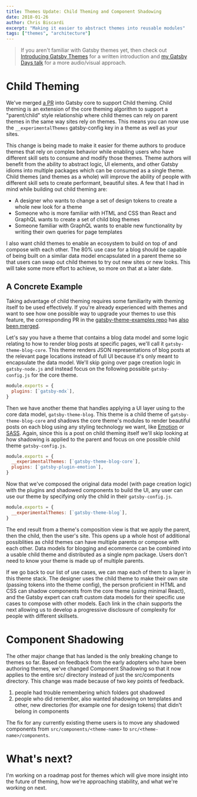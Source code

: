 ```yaml
---
title: Themes Update: Child Theming and Component Shadowing
date: 2018-01-26
author: Chris Biscardi
excerpt: "Making it easier to abstract themes into reusable modules"
tags: ["themes", "architecture"]
---
```


> If you aren't familiar with Gatsby themes yet, then check out [Introducing
> Gatsby
> Themes](https://www.gatsbyjs.org/blog/2018-11-11-introducing-gatsby-themes/)
> for a written introduction and [my Gatsby Days
> talk](https://www.youtube.com/watch?v=wX84vXBpMR8) for a more audio/visual
> approach.

# Child Theming

We've merged [a PR](https://github.com/gatsbyjs/gatsby/pull/10787) into Gatsby
core to support Child theming. Child theming is an extension of the core theming
algorithm to support a "parent/child" style relationship where child themes can
rely on parent themes in the same way sites rely on themes. This means you can
now use the `__experimentalThemes` gatsby-config key in a theme as well as your
sites.

This change is being made to make it easier for theme authors to produce themes
that rely on complex behavior while enabling users who have different skill sets
to consume and modify those themes. Theme authors will benefit from the ability
to abstract logic, UI elements, and other Gatsby idioms into multiple packages
which can be consumed as a single theme. Child themes (and themes as a whole)
will improve the ability of people with different skill sets to create
performant, beautiful sites. A few that I had in mind while building out child
theming are:

- A designer who wants to change a set of design tokens to create a whole new
  look for a theme
- Someone who is more familiar with HTML and CSS than React and GraphQL wants to
  create a set of child blog themes
- Someone familiar with GraphQL wants to enable new functionality by writing
  their own queries for page templates

I also want child themes to enable an ecosystem to build on top of and compose
with each other. The 80% use case for a blog should be capable of being built on
a similar data model encapsulated in a parent theme so that users can swap out
child themes to try out new sites or new looks. This will take some more effort
to achieve, so more on that at a later date.

## A Concrete Example

Taking advantage of child theming requires some familiarity with theming itself
to be used effectively. If you're already experienced with themes and want to
see how one possible way to upgrade your themes to use this feature, the
corresponding PR in the [gatsby-theme-examples
repo](https://github.com/ChristopherBiscardi/gatsby-theme-examples) has [also
been
merged](https://github.com/ChristopherBiscardi/gatsby-theme-examples/pull/13).

Let's say you have a theme that contains a blog data model and some logic
relating to how to render blog posts at specific pages, we'll call it
`gatsby-theme-blog-core`. This theme renders JSON representations of blog posts
at the relevant page locations instead of full UI because it's only meant to
encapsulate the data model. We'll skip going over page creation logic in
`gatsby-node.js` and instead focus on the following possible `gatsby-config.js`
for the core theme.

```js
module.exports = {
  plugins: [`gatsby-mdx`],
}
```

Then we have another theme that handles applying a UI layer using to the core
data model, `gatsby-theme-blog`. This theme is a child theme of
`gatsby-theme-blog-core` and shadows the core theme's modules to render
beautiful posts on each blog using any styling technology we want, like
[Emotion](https://emotion.sh/) or [SASS](https://sass-lang.com/). Again, since
this is a post on child theming itself we'll skip looking at how shadowing is
applied to the parent and focus on one possible child theme `gatsby-config.js`.

```js
module.exports = {
  __experimentalThemes: [`gatsby-theme-blog-core`],
  plugins: [`gatsby-plugin-emotion`],
}
```

Now that we've composed the original data model (with page creation logic) with
the plugins and shadowed components to build the UI, any user can use our theme
by specifying only the child in their `gatsby-config.js`.

```js
module.exports = {
  __experimentalThemes: [`gatsby-theme-blog`],
}
```

The end result from a theme's composition view is that we apply the parent, then
the child, then the user's site. This opens up a whole host of additional
possiblities as child themes can have multiple parents or compose with each
other. Data models for blogging and ecommerce can be combined into a usable
child theme and distributed as a single npm package. Users don't need to know
your theme is made up of multiple parents.

If we go back to our list of use cases, we can map each of them to a layer in
this theme stack. The designer uses the child theme to make their own site
(passing tokens into the theme config), the person proficient in HTML and CSS
can shadow components from the core theme (using minimal React), and the Gatsby
expert can craft custom data models for their specific use cases to compose with
other models. Each link in the chain supports the next allowing us to develop a
progressive disclosure of complexity for people with different skillsets.

# Component Shadowing

The other major change that has landed is the only breaking change to themes so
far. Based on feedback from the early adopters who have been authoring themes,
we've changed Component Shadowing so that it now applies to the entire src/
directory instead of just the src/components directory. This change was made
because of two key points of feedback.

1. people had trouble remembering which folders got shadowed
2. people who did remember, also wanted shadowing on templates and other, new
   directories (for example one for design tokens) that didn't belong in
   components

The fix for any currently existing theme users is to move any shadowed
components from `src/components/<theme-name>` to `src/<theme-name>/components`.

# What's next?

I'm working on a roadmap post for themes which will give more insight into the
future of theming, how we're approaching stability, and what we're working on
next.
